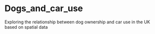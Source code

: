 # Dogs_and_car_use
Exploring the relationship between dog ownership and car use in the UK based on spatial data
